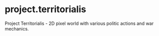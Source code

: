 # project.territorialis
Project Territorialis - 2D pixel world with various politic actions and war mechanics.
